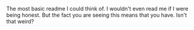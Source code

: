 The most basic readme I could think of. I wouldn't even read me if I were being honest. But the fact you are seeing this means that you have. Isn't that weird?
